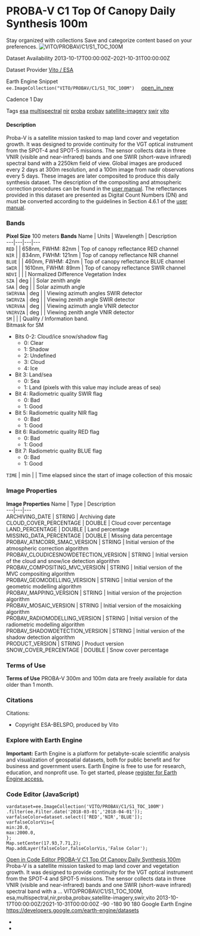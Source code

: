  
#  PROBA-V C1 Top Of Canopy Daily Synthesis 100m 
Stay organized with collections  Save and categorize content based on your preferences. 
![VITO/PROBAV/C1/S1_TOC_100M](https://developers.google.com/earth-engine/datasets/images/VITO/VITO_PROBAV_C1_S1_TOC_100M_sample.png) 

Dataset Availability
    2013-10-17T00:00:00Z–2021-10-31T00:00:00Z 

Dataset Provider
     [ Vito / ESA ](https://proba-v.vgt.vito.be/) 

Earth Engine Snippet
     `    ee.ImageCollection("VITO/PROBAV/C1/S1_TOC_100M")   ` [ open_in_new ](https://code.earthengine.google.com/?scriptPath=Examples:Datasets/VITO/VITO_PROBAV_C1_S1_TOC_100M) 

Cadence
    1 Day 

Tags
     [esa](https://developers.google.com/earth-engine/datasets/tags/esa) [multispectral](https://developers.google.com/earth-engine/datasets/tags/multispectral) [nir](https://developers.google.com/earth-engine/datasets/tags/nir) [proba](https://developers.google.com/earth-engine/datasets/tags/proba) [probav](https://developers.google.com/earth-engine/datasets/tags/probav) [satellite-imagery](https://developers.google.com/earth-engine/datasets/tags/satellite-imagery) [swir](https://developers.google.com/earth-engine/datasets/tags/swir) [vito](https://developers.google.com/earth-engine/datasets/tags/vito)
#### Description
Proba-V is a satellite mission tasked to map land cover and vegetation growth. It was designed to provide continuity for the VGT optical instrument from the SPOT-4 and SPOT-5 missions.
The sensor collects data in three VNIR (visible and near-infrared) bands and one SWIR (short-wave infrared) spectral band with a 2250km field of view. Global images are produced every 2 days at 300m resolution, and a 100m image from nadir observations every 5 days. These images are later composited to produce this daily synthesis dataset. The description of the compositing and atmospheric correction procedures can be found in the [user manual](https://publications.vito.be/2017-1333-probav-products-user-manual.pdf).
The reflectances provided in this dataset are presented as Digital Count Numbers (DN) and must be converted according to the guidelines in Section 4.6.1 of the [user manual](https://publications.vito.be/2017-1333-probav-products-user-manual.pdf).
### Bands
**Pixel Size** 100 meters 
**Bands**
Name | Units | Wavelength | Description  
---|---|---|---  
`RED` |  | 658nm, FWHM: 82nm | Top of canopy reflectance RED channel  
`NIR` |  | 834nm, FWHM: 121nm | Top of canopy reflectance NIR channel  
`BLUE` |  | 460nm, FWHM: 42nm | Top of canopy reflectance BLUE channel  
`SWIR` |  | 1610nm, FWHM: 89nm | Top of canopy reflectance SWIR channel  
`NDVI` |  |  | Normalized Difference Vegetation Index  
`SZA` | deg |  | Solar zenith angle  
`SAA` | deg |  | Solar azimuth angle  
`SWIRVAA` | deg |  | Viewing azimuth angles SWIR detector  
`SWIRVZA` | deg |  | Viewing zenith angle SWIR detector  
`VNIRVAA` | deg |  | Viewing azimuth angle VNIR detector  
`VNIRVZA` | deg |  | Viewing zenith angle VNIR detector  
`SM` |  |  | Quality / Information band.  
Bitmask for SM
  * Bits 0-2: Cloud/ice snow/shadow flag 
    * 0: Clear
    * 1: Shadow
    * 2: Undefined
    * 3: Cloud
    * 4: Ice
  * Bit 3: Land/sea 
    * 0: Sea
    * 1: Land (pixels with this value may include areas of sea)
  * Bit 4: Radiometric quality SWIR flag 
    * 0: Bad
    * 1: Good
  * Bit 5: Radiometric quality NIR flag 
    * 0: Bad
    * 1: Good
  * Bit 6: Radiometric quality RED flag 
    * 0: Bad
    * 1: Good
  * Bit 7: Radiometric quality BLUE flag 
    * 0: Bad
    * 1: Good

  
`TIME` | min |  | Time elapsed since the start of image collection of this mosaic  
### Image Properties
**Image Properties**
Name | Type | Description  
---|---|---  
ARCHIVING_DATE | STRING | Archiving date  
CLOUD_COVER_PERCENTAGE | DOUBLE | Cloud cover percentage  
LAND_PERCENTAGE | DOUBLE | Land percentage  
MISSING_DATA_PERCENTAGE | DOUBLE | Missing data percentage  
PROBAV_ATMCORR_SMAC_VERSION | STRING | Initial version of the atmospheric correction algorithm  
PROBAV_CLOUDICESNOWDETECTION_VERSION | STRING | Initial version of the cloud and snow/ice detection algorithm  
PROBAV_COMPOSITING_MVC_VERSION | STRING | Initial version of the MVC compositing algorithm  
PROBAV_GEOMODELLING_VERSION | STRING | Initial version of the geometric modelling algorithm  
PROBAV_MAPPING_VERSION | STRING | Initial version of the projection algorithm  
PROBAV_MOSAIC_VERSION | STRING | Initial version of the mosaicking algorithm  
PROBAV_RADIOMODELLING_VERSION | STRING | Initial version of the radiometric modelling algorithm  
PROBAV_SHADOWDETECTION_VERSION | STRING | Initial version of the shadow detection algorithm  
PRODUCT_VERSION | STRING | Product version  
SNOW_COVER_PERCENTAGE | DOUBLE | Snow cover percentage  
### Terms of Use
**Terms of Use**
PROBA-V 300m and 100m data are freely available for data older than 1 month.
### Citations
Citations:
  * Copyright ESA-BELSPO, produced by Vito


### Explore with Earth Engine
**Important:** Earth Engine is a platform for petabyte-scale scientific analysis and visualization of geospatial datasets, both for public benefit and for business and government users. Earth Engine is free to use for research, education, and nonprofit use. To get started, please [register for Earth Engine access.](https://console.cloud.google.com/earth-engine)
### Code Editor (JavaScript)
```
vardataset=ee.ImageCollection('VITO/PROBAV/C1/S1_TOC_100M')
.filter(ee.Filter.date('2018-03-01','2018-04-01'));
varfalseColor=dataset.select(['RED','NIR','BLUE']);
varfalseColorVis={
min:20.0,
max:2000.0,
};
Map.setCenter(17.93,7.71,2);
Map.addLayer(falseColor,falseColorVis,'False Color');
```
[ Open in Code Editor ](https://code.earthengine.google.com/?scriptPath=Examples:Datasets/VITO/VITO_PROBAV_C1_S1_TOC_100M)
[ PROBA-V C1 Top Of Canopy Daily Synthesis 100m ](https://developers.google.com/earth-engine/datasets/catalog/VITO_PROBAV_C1_S1_TOC_100M)
Proba-V is a satellite mission tasked to map land cover and vegetation growth. It was designed to provide continuity for the VGT optical instrument from the SPOT-4 and SPOT-5 missions. The sensor collects data in three VNIR (visible and near-infrared) bands and one SWIR (short-wave infrared) spectral band with a …
VITO/PROBAV/C1/S1_TOC_100M, esa,multispectral,nir,proba,probav,satellite-imagery,swir,vito 
2013-10-17T00:00:00Z/2021-10-31T00:00:00Z
-90 -180 90 180 
Google Earth Engine
https://developers.google.com/earth-engine/datasets
  * [ ](https://doi.org/https://proba-v.vgt.vito.be/)
  * [ ](https://doi.org/https://developers.google.com/earth-engine/datasets/catalog/VITO_PROBAV_C1_S1_TOC_100M)


